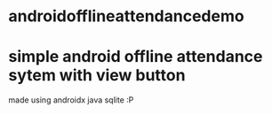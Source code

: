 # androidofflineattendancedemo
# simple android offline attendance sytem with view button
made using androidx java sqlite :P
